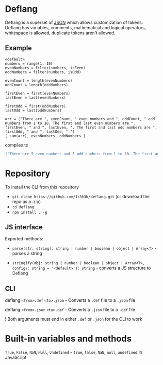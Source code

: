 # Deflang

Deflang is a superset of [JSON](https://www.json.org/) which allows customization of tokens.
Deflang has variables, comments, mathematical and logical operators, whitespace is allowed, duplicate tokens aren't allowed.

## Example

```
<default>
numbers = range(1, 10)
evenNumbers = filter(numbers, isEven)
oddNumbers = filter(numbers, isOdd)

evenCount = length(evenNumbers)
oddCount = length(oddNumbers)

firstEven = first(evenNumbers)
lastEven = last(evenNumbers)

firstOdd = first(oddNumbers)
lastOdd = last(oddNumbers)

arr = ["There are ", evenCount, " even numbers and ", oddCount, " odd numbers from 1 to 10. The first and last even numbers are ", firstEven, " and ", lastEven, ". The first and last odd numbers are ", firstOdd, " and ", lastOdd, "."]
[ sum(arr), evenNumbers, oddNumbers ]
```

compiles to

```json
["There are 5 even numbers and 5 odd numbers from 1 to 10. The first and last even numbers are 2 and 10. The first and last odd numbers are 1 and 9.",[2,4,6,8,10],[1,3,5,7,9]]
```

# Repository

To install the CLI from this repository
- `git clone https://github.com/1s3k3b/deflang.git` (or download the repo as a .zip)
- `cd deflang`
- `npm install . -g`

## JS interface

Exported methods:

- `parse(str: string): string | number | boolean | object | Array<T>` - parses a string

- `stringify(obj: string | number | boolean | object | Array<T>, config?: string = '<default>'): string` - converts a JS structure to Deflang

## CLI

deflang `<from>.def` `<to>.json` - Converts a `.def` file to a `.json` file

deflang `<from>.json` `<to>.def` - Converts a `.json` file to a `.def` file


! Both arguments must end in either `.def` or `.json` for the CLI to work

# Built-in variables and methods

`True`, `False`, `NaN`, `Null`, `Undefined` - `true`, `false`, `NaN`, `null`, `undefined` in JavaScript
